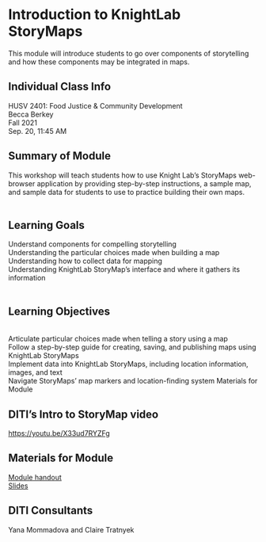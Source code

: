 # Introduction to KnightLab StoryMaps
This module will introduce students to go over components of storytelling and how these components may be integrated in maps.

## Individual Class Info
HUSV 2401: Food Justice & Community Development
<br>
Becca Berkey
<br>
Fall 2021
<br>
Sep. 20, 11:45 AM
<br>

## Summary of Module
This workshop will teach students how to use Knight Lab’s StoryMaps web-browser application by providing step-by-step instructions, a sample map, and sample data for students to use to practice building their own maps.
<br> 
<br>

## Learning Goals
Understand components for compelling storytelling
<br> 
Understanding the particular choices made when building a map
<br>
Understanding how to collect data for mapping
<br>
Understanding KnightLab StoryMap’s interface and where it gathers its information
<br>
<br>



## Learning Objectives
<br> 
Articulate particular choices made when telling a story using a map
<br>
Follow a step-by-step guide for creating, saving, and publishing maps using KnightLab StoryMaps
<br>
Implement data into KnightLab StoryMaps, including location information, images, and text
<br>
Navigate StoryMaps’ map markers and location-finding system
Materials for Module



## DITI’s Intro to StoryMap video
 https://youtu.be/X33ud7RYZFg 


## Materials for Module


[Module handout](https://github.com/NULabNortheastern/digitalassignmentshowcase/blob/master/mapping/food_justice_fall2021_berkey/Handout_Storymap-Spreadsheet-Template.pdf)
<br/>
[Slides](https://github.com/NULabNortheastern/digitalassignmentshowcase/blob/master/mapping/food_justice_fall2021_berkey/StoryMap_slides.pdf)
<br/>



## DITI Consultants
Yana Mommadova and Claire Tratnyek 